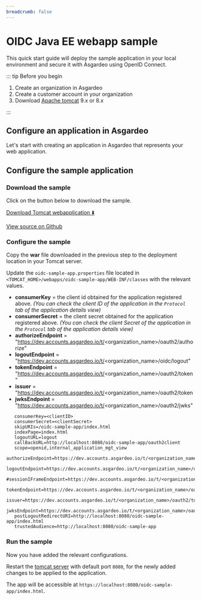 ```yaml
---
breadcrumb: false
---
```


# OIDC Java EE webapp sample

This quick start guide will deploy the sample application in your local environment and secure it with Asgardeo using OpenID Connect.

::: tip Before you begin

1. Create an organization in Asgardeo
2. Create a customer account in your organization
3. Download [Apache tomcat](https://tomcat.apache.org/tomcat-9.0-doc/) 9.x or 8.x

:::

## Configure an application in Asgardeo


Let's start with creating an application in Asgardeo that represents your web application.

<CommonGuide guide='guides/fragments/configure-web-app-oidc-in-asgardeo.md'/>


## Configure the sample application

### Download the sample

Click on the button below to download the sample.

[Download Tomcat webapplication :arrow_down:](https://github.com/asgardeo/asgardeo-tomcat-oidc-agent/releases/latest/download/oidc-sample-app.war)

[View source on Github](https://github.com/asgardeo/asgardeo-tomcat-oidc-agent/tree/master/io.asgardeo.tomcat.oidc.sample)

### Configure the sample

Copy the **war** file downloaded in the previous step to the deployment location in your Tomcat server.

Update the `oidc-sample-app.properties` file located in `<TOMCAT_HOME>/webapps/oidc-sample-app/WEB-INF/classes` with the relevant values.

- **consumerKey** = the client id obtained for the application registered above. _(You can check the client ID of the application in the `Protocol` tab of the application details view)_
- **consumerSecret** = the client secret obtained for the application registered above. _(You can check the client Secret of the application in the `Protocol` tab of the application details view)_
- **authorizeEndpoint** = "https://dev.accounts.asgardeo.io/t/<organization_name>/oauth2/authorize"
- **logoutEndpoint** = "https://dev.accounts.asgardeo.io/t/<organization_name>/oidc/logout"
- **tokenEndpoint** = "https://dev.accounts.asgardeo.io/t/<organization_name>/oauth2/token"
- **issuer** = "https://dev.accounts.asgardeo.io/t/<organization_name>/oauth2/token
- **jwksEndpoint** = "https://dev.accounts.asgardeo.io/t/<organization_name>/oauth2/jwks"


``` 
   consumerKey=<clientID>
   consumerSecret=<clientSecret>
   skipURIs=/oidc-sample-app/index.html
   indexPage=index.html
   logoutURL=logout
   callBackURL=http://localhost:8080/oidc-sample-app/oauth2client
   scope=openid,internal_application_mgt_view
   authorizeEndpoint=https://dev.accounts.asgardeo.io/t/<organization_name>/oauth2/authorize
   logoutEndpoint=https://dev.accounts.asgardeo.io/t/<organization_name>/oidc/logout
   #sessionIFrameEndpoint=https://dev.accounts.asgardeo.io/t/<organization_name>/oidc/checksession
   tokenEndpoint=https://dev.accounts.asgardeo.io/t/<organization_name>/oauth2/token
   issuer=https://dev.accounts.asgardeo.io/t/<organization_name>/oauth2/token
   jwksEndpoint=https://dev.accounts.asgardeo.io/t/<organization_name>/oauth2/jwks
   postLogoutRedirectURI=http://localhost:8080/oidc-sample-app/index.html
   trustedAudience=http://localhost:8080/oidc-sample-app
```

### Run the sample

Now you have added the relevant configurations.

Restart the [tomcat server](https://tomcat.apache.org/tomcat-9.0-doc/setup.html) with default port `8080`, for the newly added changes to be applied to the application.

The app will be accessible at `https://localhost:8080/oidc-sample-app/index.html`.
